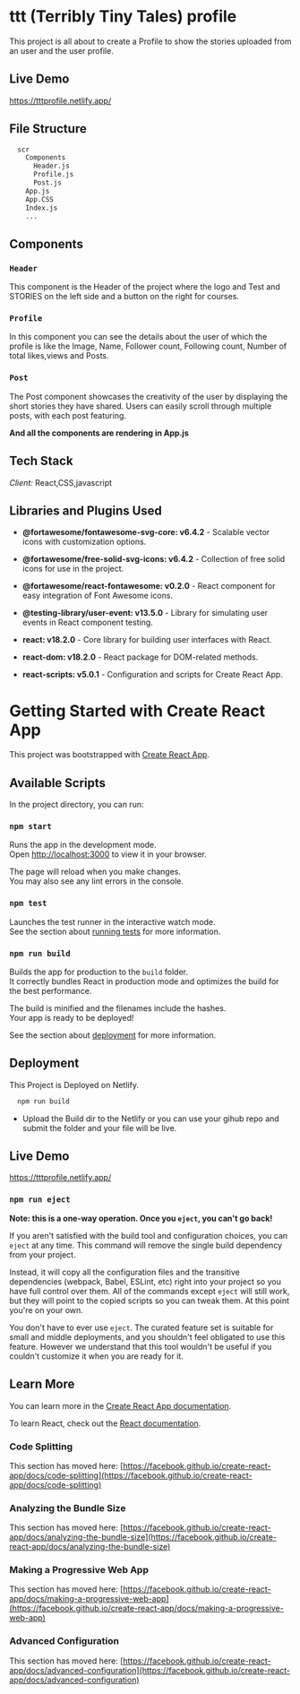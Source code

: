 
# ttt (Terribly Tiny Tales) profile

This project is all about to create a Profile to show the stories uploaded from an user and the user profile.

## Live Demo
https://tttprofile.netlify.app/


## File Structure

```bash
  scr
    Components
      Header.js 
      Profile.js 
      Post.js 
    App.js
    App.CSS
    Index.js
    ...
```

## Components

### `Header`
This component is the Header of the project where the logo and Test and STORIES on the left side and a button on the right for courses.

### `Profile`
In this component you can see the details about the user of which the profile is like the Image, Name, Follower count, Following count, Number of total likes,views and Posts.

### `Post`
The Post component showcases the creativity of the user by displaying the short stories they have shared. Users can easily scroll through multiple posts, with each post featuring.

**And all the components are rendering in App.js**


## Tech Stack

*Client:* React,CSS,javascript




## Libraries and Plugins Used
- **@fortawesome/fontawesome-svg-core: v6.4.2** - Scalable vector icons with customization options.

- **@fortawesome/free-solid-svg-icons: v6.4.2** - Collection of free solid icons for use in the project.

- **@fortawesome/react-fontawesome: v0.2.0** - React component for easy integration of Font Awesome icons.

- **@testing-library/user-event: v13.5.0** - Library for simulating user events in React component testing.

- **react: v18.2.0** - Core library for building user interfaces with React.
- **react-dom: v18.2.0** - React package for DOM-related methods.
- **react-scripts: v5.0.1** - Configuration and scripts for Create React App.





# Getting Started with Create React App

This project was bootstrapped with [Create React App](https://github.com/facebook/create-react-app).

## Available Scripts

In the project directory, you can run:

### `npm start`

Runs the app in the development mode.\
Open [http://localhost:3000](http://localhost:3000) to view it in your browser.

The page will reload when you make changes.\
You may also see any lint errors in the console.

### `npm test`

Launches the test runner in the interactive watch mode.\
See the section about [running tests](https://facebook.github.io/create-react-app/docs/running-tests) for more information.

### `npm run build`

Builds the app for production to the `build` folder.\
It correctly bundles React in production mode and optimizes the build for the best performance.

The build is minified and the filenames include the hashes.\
Your app is ready to be deployed!

See the section about [deployment](https://facebook.github.io/create-react-app/docs/deployment) for more information.



## Deployment

This Project is Deployed on Netlify.

```bash
  npm run build
```
- Upload the Build dir to the Netlify or you can use your gihub repo and submit the folder and your file will be live.

## Live Demo
https://tttprofile.netlify.app/


### `npm run eject`

**Note: this is a one-way operation. Once you `eject`, you can't go back!**

If you aren't satisfied with the build tool and configuration choices, you can `eject` at any time. This command will remove the single build dependency from your project.

Instead, it will copy all the configuration files and the transitive dependencies (webpack, Babel, ESLint, etc) right into your project so you have full control over them. All of the commands except `eject` will still work, but they will point to the copied scripts so you can tweak them. At this point you're on your own.

You don't have to ever use `eject`. The curated feature set is suitable for small and middle deployments, and you shouldn't feel obligated to use this feature. However we understand that this tool wouldn't be useful if you couldn't customize it when you are ready for it.

## Learn More

You can learn more in the [Create React App documentation](https://facebook.github.io/create-react-app/docs/getting-started).

To learn React, check out the [React documentation](https://reactjs.org/).

### Code Splitting

This section has moved here: [https://facebook.github.io/create-react-app/docs/code-splitting](https://facebook.github.io/create-react-app/docs/code-splitting)

### Analyzing the Bundle Size

This section has moved here: [https://facebook.github.io/create-react-app/docs/analyzing-the-bundle-size](https://facebook.github.io/create-react-app/docs/analyzing-the-bundle-size)

### Making a Progressive Web App

This section has moved here: [https://facebook.github.io/create-react-app/docs/making-a-progressive-web-app](https://facebook.github.io/create-react-app/docs/making-a-progressive-web-app)

### Advanced Configuration

This section has moved here: [https://facebook.github.io/create-react-app/docs/advanced-configuration](https://facebook.github.io/create-react-app/docs/advanced-configuration)
